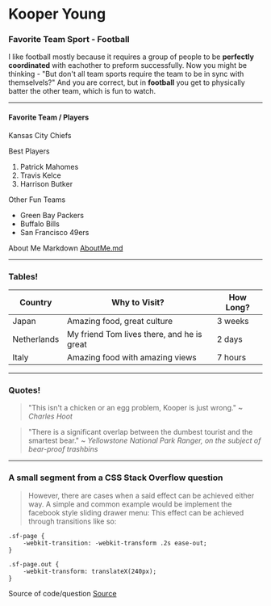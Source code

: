 # Kooper Young

### Favorite Team Sport - Football
I like football mostly because it requires a group of people to be **perfectly coordinated** with eachother to preform successfully. Now you might be thinking - "But don't all team sports require the team to be in sync with themselvels?" And you are correct, but in **football** you get to physically batter the other team, which is fun to watch.

------------------------------------
#### Favorite Team / Players
Kansas City Chiefs

Best Players
1. Patrick Mahomes 
2. Travis Kelce
3. Harrison Butker

Other Fun Teams
* Green Bay Packers
* Buffalo Bills
* San Francisco 49ers

About Me Markdown [AboutMe.md](AboutMe.md)

--------------------------
### Tables!
| Country     | Why to Visit?                               | How Long? |
| ------------| ------------------------------------------- | ----------|
| Japan       | Amazing food, great culture                 | 3 weeks   |
| Netherlands | My friend Tom lives there, and he is great  | 2 days    |
| Italy       | Amazing food with amazing views             | 7 hours   |

-------------------------------------------------
### Quotes!

>"This isn't a chicken or an egg problem, Kooper is just wrong." ~ *Charles Hoot*

>"There is a significant overlap between the dumbest tourist and the smartest bear." ~ *Yellowstone National Park Ranger, on the subject of bear-proof trashbins*

-------------------------------------------------
### A small segment from a CSS Stack Overflow question

>However, there are cases when a said effect can be achieved either way. A simple and common example would be implement the facebook style sliding drawer menu:
>This effect can be achieved through transitions like so:

```
.sf-page {
    -webkit-transition: -webkit-transform .2s ease-out;
}

.sf-page.out {
    -webkit-transform: translateX(240px);
}
```
Source of code/question [Source](https://stackoverflow.com/questions/20586143/css-animation-vs-transition)
